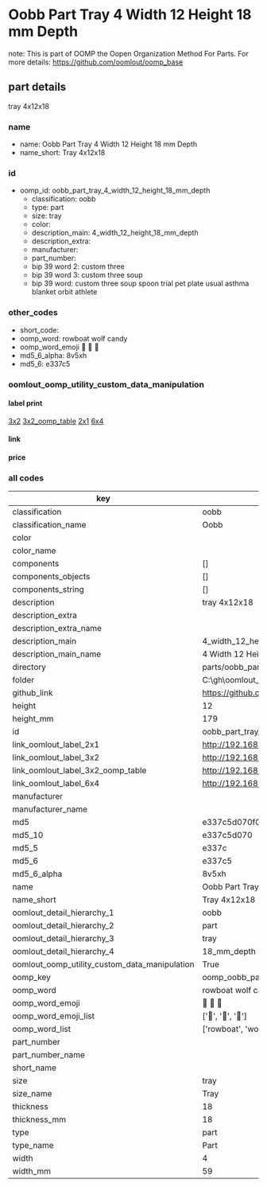 # Oobb Part Tray 4 Width 12 Height 18 mm Depth  

note: This is part of OOMP the Oopen Organization Method For Parts. For more details: https://github.com/oomlout/oomp_base

##  part details
  



tray 4x12x18



### name
* name: Oobb Part Tray 4 Width 12 Height 18 mm Depth
* name_short: Tray 4x12x18 
### id
* oomp_id: oobb_part_tray_4_width_12_height_18_mm_depth
  * classification: oobb
  * type: part
  * size: tray
  * color: 
  * description_main: 4_width_12_height_18_mm_depth
  * description_extra: 
  * manufacturer: 
  * part_number: 
  * bip 39 word 2: custom three
  * bip 39 word 3: custom three soup
  * bip 39 word: custom three soup spoon trial pet plate usual asthma blanket orbit athlete

### other_codes
* short_code: 
* oomp_word: rowboat wolf candy
* oomp_word_emoji :rowboat: :wolf: :candy:
* md5_6_alpha: 8v5xh
* md5_6: e337c5






### oomlout_oomp_utility_custom_data_manipulation
#### label print
[3x2](http://192.168.1.245:1112/?label=oomp%208v5xh)
[3x2_oomp_table](http://192.168.1.108:1112/?label=oomp%208v5xh)
[2x1](http://192.168.1.242:1112/?label=oomp%208v5xh)
[6x4](http://192.168.1.55:1112/?label=oomp%208v5xh)    

#### link

                              

#### price







### all codes 
| key | value |  
| --- | --- |  
| classification | oobb |  
| classification_name | Oobb |  
| color |  |  
| color_name |  |  
| components | [] |  
| components_objects | [] |  
| components_string | [] |  
| description | tray 4x12x18 |  
| description_extra |  |  
| description_extra_name |  |  
| description_main | 4_width_12_height_18_mm_depth |  
| description_main_name | 4 Width 12 Height 18 mm Depth |  
| directory | parts/oobb_part_tray_4_width_12_height_18_mm_depth |  
| folder | C:\gh\oomlout_oobb_version_4_generated_parts\parts\oobb_part_tray_4_width_12_height_18_mm_depth |  
| github_link | https://github.com/oomlout/oomlout_oomp_part_src/tree/main/parts/oobb_part_tray_4_width_12_height_18_mm_depth |  
| height | 12 |  
| height_mm | 179 |  
| id | oobb_part_tray_4_width_12_height_18_mm_depth |  
| link_oomlout_label_2x1 | http://192.168.1.242:1112/?label=oomp%208v5xh |  
| link_oomlout_label_3x2 | http://192.168.1.245:1112/?label=oomp%208v5xh |  
| link_oomlout_label_3x2_oomp_table | http://192.168.1.108:1112/?label=oomp%208v5xh |  
| link_oomlout_label_6x4 | http://192.168.1.55:1112/?label=oomp%208v5xh |  
| manufacturer |  |  
| manufacturer_name |  |  
| md5 | e337c5d070f034c68df41d299ff841b4 |  
| md5_10 | e337c5d070 |  
| md5_5 | e337c |  
| md5_6 | e337c5 |  
| md5_6_alpha | 8v5xh |  
| name | Oobb Part Tray 4 Width 12 Height 18 mm Depth |  
| name_short | Tray 4x12x18  |  
| oomlout_detail_hierarchy_1 | oobb |  
| oomlout_detail_hierarchy_2 | part |  
| oomlout_detail_hierarchy_3 | tray |  
| oomlout_detail_hierarchy_4 | 18_mm_depth |  
| oomlout_oomp_utility_custom_data_manipulation | True |  
| oomp_key | oomp_oobb_part_tray_4_width_12_height_18_mm_depth |  
| oomp_word | rowboat wolf candy |  
| oomp_word_emoji | :rowboat: :wolf: :candy: |  
| oomp_word_emoji_list | [':rowboat:', ':wolf:', ':candy:'] |  
| oomp_word_list | ['rowboat', 'wolf', 'candy'] |  
| part_number |  |  
| part_number_name |  |  
| short_name |  |  
| size | tray |  
| size_name | Tray |  
| thickness | 18 |  
| thickness_mm | 18 |  
| type | part |  
| type_name | Part |  
| width | 4 |  
| width_mm | 59 |  
